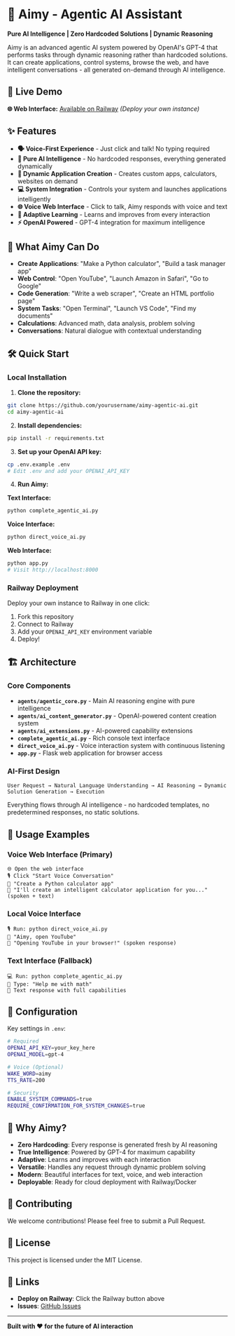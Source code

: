 # 🤖 Aimy - Agentic AI Assistant

**Pure AI Intelligence | Zero Hardcoded Solutions | Dynamic Reasoning**

Aimy is an advanced agentic AI system powered by OpenAI's GPT-4 that performs tasks through dynamic reasoning rather than hardcoded solutions. It can create applications, control systems, browse the web, and have intelligent conversations - all generated on-demand through AI intelligence.

## 🚀 Live Demo

**🌐 Web Interface:** [Available on Railway](https://railway.app) *(Deploy your own instance)*

## ✨ Features

- **🗣️ Voice-First Experience** - Just click and talk! No typing required
- **🧠 Pure AI Intelligence** - No hardcoded responses, everything generated dynamically
- **🎨 Dynamic Application Creation** - Creates custom apps, calculators, websites on demand  
- **💻 System Integration** - Controls your system and launches applications intelligently
- **🌐 Voice Web Interface** - Click to talk, Aimy responds with voice and text
- **🔄 Adaptive Learning** - Learns and improves from every interaction
- **⚡ OpenAI Powered** - GPT-4 integration for maximum intelligence

## 🎯 What Aimy Can Do

- **Create Applications**: "Make a Python calculator", "Build a task manager app"
- **Web Control**: "Open YouTube", "Launch Amazon in Safari", "Go to Google" 
- **Code Generation**: "Write a web scraper", "Create an HTML portfolio page"
- **System Tasks**: "Open Terminal", "Launch VS Code", "Find my documents"
- **Calculations**: Advanced math, data analysis, problem solving
- **Conversations**: Natural dialogue with contextual understanding

## 🛠️ Quick Start

### Local Installation

1. **Clone the repository:**
```bash
git clone https://github.com/yourusername/aimy-agentic-ai.git
cd aimy-agentic-ai
```

2. **Install dependencies:**
```bash
pip install -r requirements.txt
```

3. **Set up your OpenAI API key:**
```bash
cp .env.example .env
# Edit .env and add your OPENAI_API_KEY
```

4. **Run Aimy:**

**Text Interface:**
```bash
python complete_agentic_ai.py
```

**Voice Interface:**
```bash
python direct_voice_ai.py
```

**Web Interface:**
```bash
python app.py
# Visit http://localhost:8000
```

### Railway Deployment

Deploy your own instance to Railway in one click:

1. Fork this repository
2. Connect to Railway
3. Add your `OPENAI_API_KEY` environment variable
4. Deploy!

## 🏗️ Architecture

### Core Components

- **`agents/agentic_core.py`** - Main AI reasoning engine with pure intelligence
- **`agents/ai_content_generator.py`** - OpenAI-powered content creation system  
- **`agents/ai_extensions.py`** - AI-powered capability extensions
- **`complete_agentic_ai.py`** - Rich console text interface
- **`direct_voice_ai.py`** - Voice interaction system with continuous listening
- **`app.py`** - Flask web application for browser access

### AI-First Design

```
User Request → Natural Language Understanding → AI Reasoning → Dynamic Solution Generation → Execution
```

Everything flows through AI intelligence - no hardcoded templates, no predetermined responses, no static solutions.

## 💬 Usage Examples

### Voice Web Interface (Primary)
```
🌐 Open the web interface
🎙️ Click "Start Voice Conversation"  
👤 "Create a Python calculator app"
🤖 "I'll create an intelligent calculator application for you..." (spoken + text)
```

### Local Voice Interface  
```
🎙️ Run: python direct_voice_ai.py
👤 "Aimy, open YouTube"
🤖 "Opening YouTube in your browser!" (spoken response)
```

### Text Interface (Fallback)
```
💻 Run: python complete_agentic_ai.py
👤 Type: "Help me with math"
🤖 Text response with full capabilities
```

## 🔧 Configuration

Key settings in `.env`:

```bash
# Required
OPENAI_API_KEY=your_key_here
OPENAI_MODEL=gpt-4

# Voice (Optional)
WAKE_WORD=aimy
TTS_RATE=200

# Security
ENABLE_SYSTEM_COMMANDS=true
REQUIRE_CONFIRMATION_FOR_SYSTEM_CHANGES=true
```

## 🌟 Why Aimy?

- **Zero Hardcoding**: Every response is generated fresh by AI reasoning
- **True Intelligence**: Powered by GPT-4 for maximum capability  
- **Adaptive**: Learns and improves with each interaction
- **Versatile**: Handles any request through dynamic problem solving
- **Modern**: Beautiful interfaces for text, voice, and web interaction
- **Deployable**: Ready for cloud deployment with Railway/Docker

## 🤝 Contributing

We welcome contributions! Please feel free to submit a Pull Request.

## 📄 License

This project is licensed under the MIT License.

## 🔗 Links

- **Deploy on Railway**: Click the Railway button above
- **Issues**: [GitHub Issues](https://github.com/yourusername/aimy-agentic-ai/issues)

---

**Built with ❤️ for the future of AI interaction**